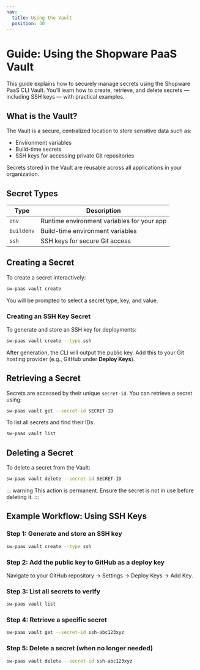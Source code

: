 ```yaml
---
nav:
  title: Using the Vault
  position: 30
---
```


# Guide: Using the Shopware PaaS Vault

This guide explains how to securely manage secrets using the Shopware PaaS CLI Vault. You’ll learn how to create, retrieve, and delete secrets — including SSH keys — with practical examples.

## What is the Vault?

The Vault is a secure, centralized location to store sensitive data such as:

- Environment variables
- Build-time secrets
- SSH keys for accessing private Git repositories

Secrets stored in the Vault are reusable across all applications in your organization.

## Secret Types

| Type       | Description                                      |
|------------|--------------------------------------------------|
| `env`      | Runtime environment variables for your app       |
| `buildenv` | Build-time environment variables                 |
| `ssh`      | SSH keys for secure Git access                   |

## Creating a Secret

To create a secret interactively:

```sh
sw-paas vault create
```

You will be prompted to select a secret type, key, and value.

### Creating an SSH Key Secret

To generate and store an SSH key for deployments:

```sh
sw-paas vault create --type ssh
```

After generation, the CLI will output the public key. Add this to your Git hosting provider (e.g., GitHub under **Deploy Keys**).

## Retrieving a Secret

Secrets are accessed by their unique `secret-id`. You can retrieve a secret using:

```sh
sw-paas vault get --secret-id SECRET-ID
```

To list all secrets and find their IDs:

```sh
sw-paas vault list
```

## Deleting a Secret

To delete a secret from the Vault:

```sh
sw-paas vault delete --secret-id SECRET-ID
```

::: warning
This action is permanent. Ensure the secret is not in use before deleting it.
:::

## Example Workflow: Using SSH Keys

### Step 1: Generate and store an SSH key

```sh
sw-paas vault create --type ssh
```

### Step 2: Add the public key to GitHub as a deploy key

Navigate to your GitHub repository → Settings → Deploy Keys → Add Key.

### Step 3: List all secrets to verify

```sh
sw-paas vault list
```

### Step 4: Retrieve a specific secret

```sh
sw-paas vault get --secret-id ssh-abc123xyz
```

### Step 5: Delete a secret (when no longer needed)

```sh
sw-paas vault delete --secret-id ssh-abc123xyz
```
